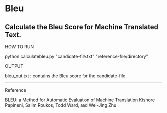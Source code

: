 # Bleu
Calculate the Bleu Score for Machine Translated Text.
-----------------------
HOW TO RUN

python calculatebleu.py "candidate-file.txt" "reference-file/directory"

OUTPUT

bleu_out.txt : contains the Bleu score for the candidate-file

------------------------
Reference

BLEU: a Method for Automatic Evaluation of Machine Translation
Kishore Papineni, Salim Roukos, Todd Ward, and Wei-Jing Zhu
